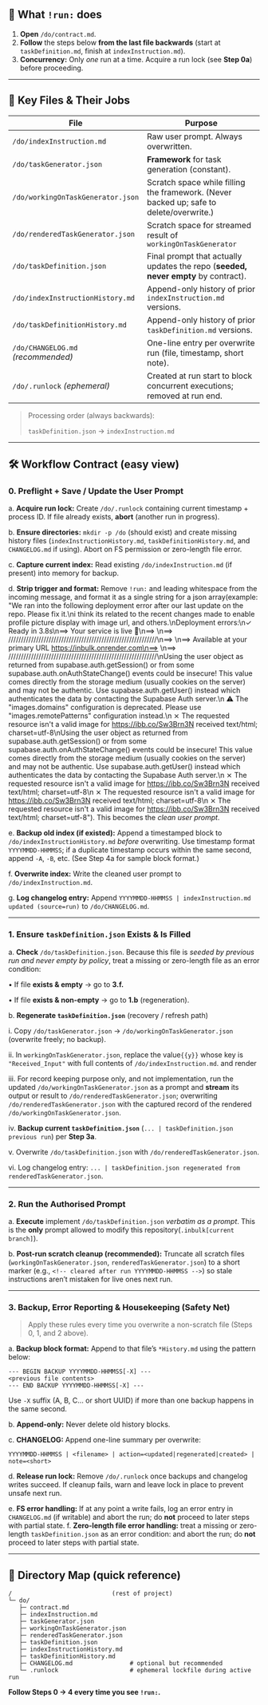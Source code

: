 ## 🔑 What `!run:` does

1. **Open** `/do/contract.md`.
2. **Follow** the steps below **from the last file backwards** (start at `taskDefinition.md`, finish at `indexInstruction.md`).
3. **Concurrency:** Only *one* run at a time. Acquire a run lock (see **Step 0a**) before proceeding.

---

## 📂 Key Files & Their Jobs

| File | Purpose |
| --- | --- |
| `/do/indexInstruction.md` | Raw user prompt. Always overwritten. |
| `/do/taskGenerator.json` | **Framework** for task generation (constant). |
| `/do/workingOnTaskGenerator.json` | Scratch space while filling the framework. (Never backed up; safe to delete/overwrite.) |
| `/do/renderedTaskGenerator.json` | Scratch space for streamed result of `workingOnTaskGenerator`  |
| `/do/taskDefinition.json` | Final prompt that actually updates the repo (**seeded, never empty** by contract). |
| `/do/indexInstructionHistory.md` | Append-only history of prior `indexInstruction.md` versions. |
| `/do/taskDefinitionHistory.md` | Append-only history of prior `taskDefinition.md` versions. |
| `/do/CHANGELOG.md` *(recommended)* | One-line entry per overwrite run (file, timestamp, short note). |
| `/do/.runlock` *(ephemeral)* | Created at run start to block concurrent executions; removed at run end. |

> Processing order (always backwards):
> 
> 
> `taskDefinition.json` → `indexInstruction.md`
> 

---

## 🛠️ Workflow Contract (easy view)

### 0. Preflight + Save / Update the User Prompt

a. **Acquire run lock:** Create `/do/.runlock` containing current timestamp + process ID. If file already exists, **abort** (another run in progress).

b. **Ensure directories:** `mkdir -p /do` (should exist) and create missing history files (`indexInstructionHistory.md`, `taskDefinitionHistory.md`, and `CHANGELOG.md` if using). Abort on FS permission or zero-length file error.

c. **Capture current index:** Read existing `/do/indexInstruction.md` (if present) into memory for backup.

d. **Strip trigger and format:** Remove `!run:` and leading whitespace from the incoming message, and format it as a single string for a json array(example: "We ran into the following deployment error after our last update on the repo. Please fix it.\ni think its related to the recent changes made to enable profile picture display with image url, and others.\nDeployment errors:\n✓ Ready in 3.8s\n==> Your service is live 🎉\n==> \n==> ///////////////////////////////////////////////////////////\n==> \n==> Available at your primary URL https://inbulk.onrender.com\n==> \n==> ///////////////////////////////////////////////////////////\nUsing the user object as returned from supabase.auth.getSession() or from some supabase.auth.onAuthStateChange() events could be insecure! This value comes directly from the storage medium (usually cookies on the server) and may not be authentic. Use supabase.auth.getUser() instead which authenticates the data by contacting the Supabase Auth server.\n ⚠ The \"images.domains\" configuration is deprecated. Please use \"images.remotePatterns\" configuration instead.\n ⨯ The requested resource isn't a valid image for https://ibb.co/Sw3Brn3N received text/html; charset=utf-8\nUsing the user object as returned from supabase.auth.getSession() or from some supabase.auth.onAuthStateChange() events could be insecure! This value comes directly from the storage medium (usually cookies on the server) and may not be authentic. Use supabase.auth.getUser() instead which authenticates the data by contacting the Supabase Auth server.\n ⨯ The requested resource isn't a valid image for https://ibb.co/Sw3Brn3N received text/html; charset=utf-8\n ⨯ The requested resource isn't a valid image for https://ibb.co/Sw3Brn3N received text/html; charset=utf-8\n ⨯ The requested resource isn't a valid image for https://ibb.co/Sw3Brn3N received text/html; charset=utf-8"). This becomes the *clean user prompt*.

e. **Backup old index (if existed):** Append a timestamped block to `/do/indexInstructionHistory.md` *before* overwriting. Use timestamp format `YYYYMMDD-HHMMSS`; if a duplicate timestamp occurs within the same second, append `-A`, `-B`, etc. (See Step 4a for sample block format.)

f. **Overwrite index:** Write the cleaned user prompt to `/do/indexInstruction.md`.

g. **Log changelog entry:** Append `YYYYMMDD-HHMMSS | indexInstruction.md updated (source=run)` to `/do/CHANGELOG.md`.

---

### 1. Ensure `taskDefinition.json` Exists & Is Filled

a. **Check** `/do/taskDefinition.json`. Because this file is *seeded by previous run and never empty by policy*, treat a missing or zero-length file as an error condition:

• If file **exists & empty** → go to **3.f.**

• If file **exists & non-empty** → go to  **1.b** (regeneration). 

b. **Regenerate `taskDefinition.json`** (recovery / refresh path)

i.   Copy `/do/taskGenerator.json` → `/do/workingOnTaskGenerator.json` (overwrite freely; no backup).

ii.  In `workingOnTaskGenerator.json`, replace the value`{{y}}` whose key is `"Received_Input"` with full contents of `/do/indexInstruction.md`. and render 

iii.  For record keeping purpose only, and not implementation, run the updated `/do/workingOnTaskGenerator.json` as a prompt and **stream**  its output or result to `/do/renderedTaskGenerator.json`; overwriting  `/do/renderedTaskGenerator.json` with the captured record of the rendered `/do/workingOnTaskGenerator.json`.

iv.  **Backup current `taskDefinition.json`** (`... | taskDefinition.json previous run`) per **Step 3a**.

v.   Overwrite `/do/taskDefinition.json` with `/do/renderedTaskGenerator.json`.

vi.  Log changelog entry: `... | taskDefinition.json regenerated from renderedTaskGenerator.json`.

---

### 2. Run the Authorised Prompt

a. **Execute** implement `/do/taskDefinition.json` *verbatim as a prompt*. This is the **only** prompt allowed to modify this repository(`.inbulk[current branch]`).

b. **Post-run scratch cleanup (recommended):** Truncate all scratch files (`workingOnTaskGenerator.json`, `renderedTaskGenerator.json`) to a short marker (e.g., `<!-- cleared after run YYYYMMDD-HHMMSS -->`) so stale instructions aren’t mistaken for live ones next run.

---

### 3. Backup, Error Reporting & Housekeeping (Safety Net)

> Apply these rules every time you overwrite a non-scratch file (Steps 0, 1, and 2 above).
> 

a. **Backup block format:** Append to that file’s `*History.md` using the pattern below:

```
--- BEGIN BACKUP YYYYMMDD-HHMMSS[-X] ---
<previous file contents>
--- END BACKUP YYYYMMDD-HHMMSS[-X] ---

```

Use `-X` suffix (A, B, C… or short UUID) if more than one backup happens in the same second.

b. **Append-only:** Never delete old history blocks.

c. **CHANGELOG:** Append one-line summary per overwrite:

`YYYYMMDD-HHMMSS | <filename> | action=<updated|regenerated|created> | note=<short>`

d. **Release run lock:** Remove `/do/.runlock` once backups and changelog writes succeed. If cleanup fails, warn and leave lock in place to prevent unsafe next run.

e. **FS error handling:** If at any point a write fails, log an error entry in `CHANGELOG.md` (if writable) and abort the run; do **not** proceed to later steps with partial state.
f. **Zero-length file error handling:** treat a missing or zero-length `taskDefinition.json` as an error condition: and abort the run; do **not** proceed to later steps with partial state.

---

## 📌 Directory Map (quick reference)

```
/                            (rest of project)
└─ do/
   ├─ contract.md
   ├─ indexInstruction.md
   ├─ taskGenerator.json
   ├─ workingOnTaskGenerator.json
   ├─ renderedTaskGenerator.json   
   ├─ taskDefinition.json
   ├─ indexInstructionHistory.md
   ├─ taskDefinitionHistory.md
   ├─ CHANGELOG.md                # optional but recommended
   └─ .runlock                    # ephemeral lockfile during active run

```

**Follow Steps 0 → 4 every time you see `!run:`.**